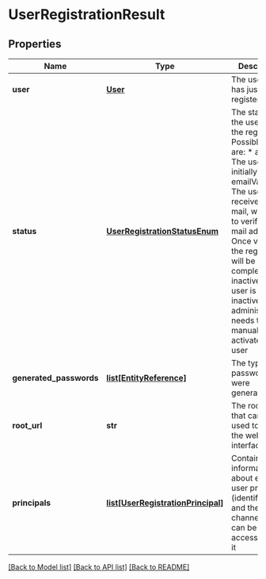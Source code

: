 # UserRegistrationResult

## Properties
Name | Type | Description | Notes
------------ | ------------- | ------------- | -------------
**user** | [**User**](User.md) | The user that has just been registered | [optional] 
**status** | [**UserRegistrationStatusEnum**](UserRegistrationStatusEnum.md) | The status of the user after the registration Possible values are: * active: The user is initially active * emailValidation: The user has received an e-mail, with a link to verify the e-mail address. Once verified, the registration will be complete * inactive: The user is initially inactive, and an administrator needs to manually activate the user  | [optional] 
**generated_passwords** | [**list[EntityReference]**](EntityReference.md) | The types of passwords that were generated | [optional] 
**root_url** | **str** | The root URL that can be used to access the web interface | [optional] 
**principals** | [**list[UserRegistrationPrincipal]**](UserRegistrationPrincipal.md) | Contains information about each user principal (identification) and the channels that can be accessed using it  | [optional] 

[[Back to Model list]](../README.md#documentation-for-models) [[Back to API list]](../README.md#documentation-for-api-endpoints) [[Back to README]](../README.md)


